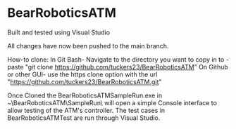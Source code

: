 # BearRoboticsATM
Built and tested using Visual Studio

All changes have now been pushed to the main branch.

How-to clone:
In Git Bash- Navigate to the directory you want to copy in to
           - paste "git clone https://github.com/tuckers23/BearRoboticsATM"
On Github or other GUI- use the https clone option with the url "https://github.com/tuckers23/BearRoboticsATM.git"

Once Cloned the BearRoboticsATMSampleRun.exe in ~\BearRoboticsATM\SampleRun\ will open a simple Console interface to allow testing of the ATM's controller.
The test cases in BearRoboticsATMTest are run through Visual Studio.
